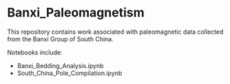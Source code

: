 # Banxi_Paleomagnetism

This repository contains work associated with paleomagnetic data collected from the Banxi Group of South China.

Notebooks include:

- Banxi_Bedding_Analysis.ipynb
- South_China_Pole_Compilation.ipynb
